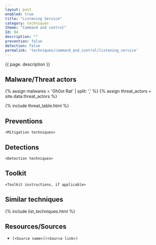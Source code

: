 ```yaml
---
layout: post
enabled: true
title: "Listening Service"
category: techniques
theme: "Command and control"
Id: 04
description: ""
prevention: false
detection: false
permalink: 'techniques/command_and_control/listening_service'
---
```

{{ page. description }}



## Malware/Threat actors

{% assign malwares = 'Gh0st Rat' | split: ',' %}
{% assign threat_actors = site.data.threat_actors %}

{% include threat_table.html %}

## Preventions

`<Mitigation techniques>`

## Detections

`<Detection techniques>`

## Toolkit

`<Toolkit instructions, if applicable>`

## Similar techniques

{% include list_techniques.html %}


## Resources/Sources

* `[<Source name>](<Source link>)`
